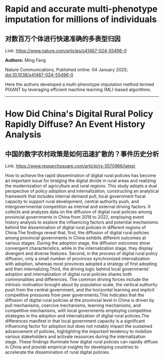 # Rapid and accurate multi-phenotype imputation for millions of individuals

## 对数百万个体进行快速准确的多表型归因

Link: https://www.nature.com/articles/s41467-024-55496-0

**Authors:** Ming Fang

<p>Nature Communications, Published online: 04 January 2025; <a href="https://www.nature.com/articles/s41467-024-55496-0">doi:10.1038/s41467-024-55496-0</a></p>Here the authors developed a multi-phenotype imputation method termed PIXANT by leveraging efficient machine learning (ML)-based algorithms.


---
# How Did China's Digital Rural Policy Rapidly Diffuse? An Event History Analysis

## 中国的数字农村政策是如何迅速扩散的？事件历史分析

Link: https://www.researchsquare.com/article/rs-5570966/latest

How to achieve the rapid dissemination of digital rural policies has become an important issue for bridging the digital divide in rural areas and realizing the modernization of agriculture and rural regions. This study adopts a dual perspective of policy adoption and internalization, constructing an analytical framework that includes internal demand pull, local government fiscal capacity to support rural development, central authority push, and intergovernmental competition as internal and external driving factors. It collects and analyzes data on the diffusion of digital rural policies among provincial governments in China from 2018 to 2022, employing event history analysis to explore the influencing factors and potential mechanisms behind the dissemination of digital rural policies in different regions of China.The findings reveal that, first, the diffusion of digital rural policies among provincial governments in China exhibits different outcomes at various stages. During the adoption stage, the diffusion outcomes show convergent characteristics, while in the internalization stage, they display divergent and diverse features. Second, in the process of digital rural policy diffusion, only a small number of provinces synchronized internalization with adoption, whereas most provinces adopted a strategy of first adopting and then internalizing.Third, the driving logic behind local governments' adoption and internalization of digital rural policies shares both commonalities and differences. The common driving forces include the intrinsic motivation brought about by population scale, the vertical authority push from the central government, and the horizontal learning and implicit competitive pressures from peer governments.This indicates that the diffusion of digital rural policies at the provincial level in China is driven by pull mechanisms, coercive mechanisms, learning mechanisms, and competitive mechanisms, with local governments employing competitive strategies in the adoption and internalization of digital rural policies.The differences manifest in that local government capacity is a significant influencing factor for adoption but does not notably impact the sustained advancement of policies, highlighting the important tendency to mobilize various stakeholders and activate resources during the internalization stage. These findings illuminate how digital rural policies can rapidly diffuse in China and provide empirical insights for developing countries to accelerate the dissemination of rural digital policies.

